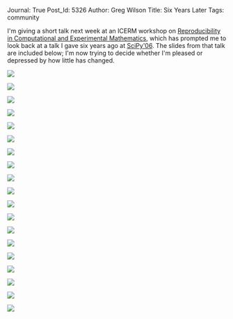 Journal: True
Post_Id: 5326
Author: Greg Wilson
Title: Six Years Later
Tags: community

<p>I'm giving a short talk next week at an ICERM workshop on <a href="http://icerm.brown.edu/tw12-5-rcem">Reproducibility in Computational and Experimental Mathematics</a>, which has prompted me to look back at a talk I gave six years ago at <a href="|filename|2006-08-17-scipy06-first-morning.md">SciPy'06</a>. The slides from that talk are included below; I'm now trying to decide whether I'm pleased or depressed by how little has changed.</p>
<p><img src="|filename|/files/2012/12/scipy06-01.png" /></p>
<p><img src="|filename|/files/2012/12/scipy06-02.png" /></p>
<p><img src="|filename|/files/2012/12/scipy06-03.png" /></p>
<p><img src="|filename|/files/2012/12/scipy06-04.png" /></p>
<p><img src="|filename|/files/2012/12/scipy06-05.png" /></p>
<p><img src="|filename|/files/2012/12/scipy06-06.png" /></p>
<p><img src="|filename|/files/2012/12/scipy06-07.png" /></p>
<p><img src="|filename|/files/2012/12/scipy06-08.png" /></p>
<p><img src="|filename|/files/2012/12/scipy06-09.png" /></p>
<p><img src="|filename|/files/2012/12/scipy06-10.png" /></p>
<p><img src="|filename|/files/2012/12/scipy06-11.png" /></p>
<p><img src="|filename|/files/2012/12/scipy06-12.png" /></p>
<p><img src="|filename|/files/2012/12/scipy06-13.png" /></p>
<p><img src="|filename|/files/2012/12/scipy06-14.png" /></p>
<p><img src="|filename|/files/2012/12/scipy06-15.png" /></p>
<p><img src="|filename|/files/2012/12/scipy06-16.png" /></p>
<p><img src="|filename|/files/2012/12/scipy06-17.png" /></p>
<p><img src="|filename|/files/2012/12/scipy06-18.png" /></p>
<p><img src="|filename|/files/2012/12/scipy06-19.png" /></p>

